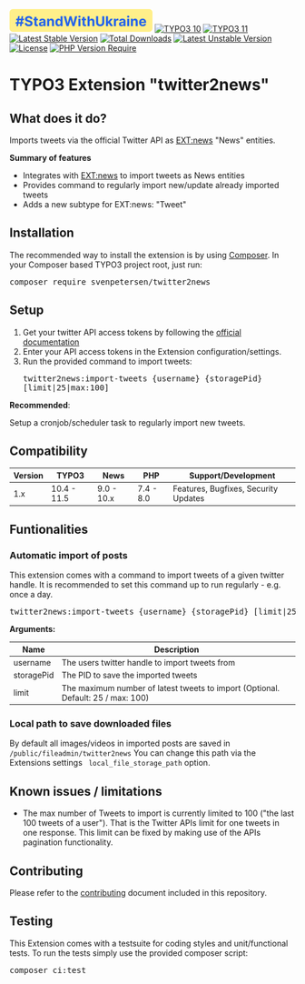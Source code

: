 [![StandWithUkraine](https://raw.githubusercontent.com/vshymanskyy/StandWithUkraine/main/badges/StandWithUkraine.svg)](https://github.com/vshymanskyy/StandWithUkraine/blob/main/docs/README.md)
[![TYPO3 10](https://img.shields.io/badge/TYPO3-10-orange.svg)](https://get.typo3.org/version/10)
[![TYPO3 11](https://img.shields.io/badge/TYPO3-11-orange.svg)](https://get.typo3.org/version/11)
[![Latest Stable Version](http://poser.pugx.org/svenpetersen/twitter2news/v)](https://packagist.org/packages/svenpetersen/twitter2news)
[![Total Downloads](http://poser.pugx.org/svenpetersen/twitter2news/downloads)](https://packagist.org/packages/svenpetersen/twitter2news)
[![Latest Unstable Version](http://poser.pugx.org/svenpetersen/twitter2news/v/unstable)](https://packagist.org/packages/svenpetersen/twitter2news)
[![License](http://poser.pugx.org/svenpetersen/twitter2news/license)](https://packagist.org/packages/svenpetersen/twitter2news)
[![PHP Version Require](http://poser.pugx.org/svenpetersen/twitter2news/require/php)](https://packagist.org/packages/svenpetersen/twitter2news)

TYPO3 Extension "twitter2news"
=================================

## What does it do?

Imports tweets via the official Twitter API
as [EXT:news](https://github.com/georgringer/news)
"News" entities.

**Summary of features**

* Integrates with [EXT:news](https://github.com/georgringer/news) to import
  tweets as News entities
* Provides command to regularly import new/update already imported tweets
* Adds a new subtype for EXT:news: "Tweet"

## Installation

The recommended way to install the extension is by
using [Composer](https://getcomposer.org/). In your Composer based TYPO3 project
root, just run:
<pre>composer require svenpetersen/twitter2news</pre>

## Setup

1. Get your twitter API access tokens by following
   the [official documentation](https://developer.twitter.com/en/docs/twitter-api/getting-started/about-twitter-api)
2. Enter your API access tokens in the Extension configuration/settings.
3. Run the provided command to import tweets: <pre>twitter2news:import-tweets
   {username} {storagePid} [limit|25|max:100]</pre>

__Recommended__:

Setup a cronjob/scheduler task to regularly import new tweets.

## Compatibility

| Version | TYPO3       | News       | PHP        | Support/Development                  |
|---------|-------------|------------|------------|--------------------------------------|
| 1.x     | 10.4 - 11.5 | 9.0 - 10.x | 7.4 - 8.0️ | Features, Bugfixes, Security Updates |

## Funtionalities

### Automatic import of posts

This extension comes with a command to import tweets of a given twitter handle.
It is recommended to set this command up to run regularly - e.g. once a day.

<pre>twitter2news:import-tweets {username} {storagePid} [limit|25|max:100]</pre>

__Arguments:__

| Name       | Description                                                                      |
|------------|----------------------------------------------------------------------------------|
| username   | The users twitter handle to import tweets from                                   |
| storagePid | The PID to save the imported tweets                                              |
| limit      | The maximum number of latest tweets to import (Optional. Default: 25 / max: 100) |

### Local path to save downloaded files

By default all images/videos in imported posts are saved in <code>
/public/fileadmin/twitter2news</code>
You can change this path via the Extensions settings <code>
local_file_storage_path</code> option.

## Known issues / limitations

* The max number of Tweets to import is currently limited to 100 ("the last 100
  tweets of a user"). That is the Twitter APIs limit for one tweets in one
  response. This limit can be fixed by making use of the APIs pagination
  functionality.

## Contributing

Please refer to the [contributing](CONTRIBUTING.md) document included in this
repository.

## Testing

This Extension comes with a testsuite for coding styles and unit/functional
tests. To run the tests simply use the provided composer script:

<pre>composer ci:test</pre>
